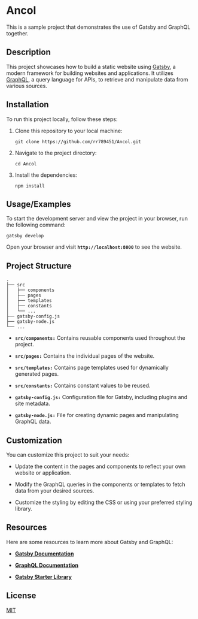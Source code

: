 
# Ancol
This is a sample project that demonstrates the use of Gatsby and GraphQL together.

## Description
This project showcases how to build a static website using [Gatsby](https://www.gatsbyjs.com/), a modern framework for building websites and applications. It utilizes [GraphQL](https://graphql.org/), a query language for APIs, to retrieve and manipulate data from various sources.



## Installation

To run this project locally, follow these steps:

1. Clone this repository to your local machine:

    ```
    git clone https://github.com/rr789451/Ancol.git
    ```
1. Navigate to the project directory:

    ```
    cd Ancol

    ```

1. Install the dependencies:

    ```
    npm install

    ```
    
## Usage/Examples

To start the development server and view the project in your browser, run the following command:
    
    gatsby develop

Open your browser and visit **`http://localhost:8000`** to see the website.
## Project Structure 

```
.
├── src
│   ├── components
│   ├── pages
│   ├── templates
│   ├── constants
│   └── ...
├── gatsby-config.js
├── gatsby-node.js
└── ...

```

+ **`src/components:`** Contains reusable components used throughout the project.

+ **`src/pages:`** Contains the individual pages of the website.

+ **`src/templates:`** Contains page templates used for dynamically generated pages.

+ **`src/constants:`** Contains constant values to be reused.

+ **`gatsby-config.js:`** Configuration file for Gatsby, including plugins and site metadata.

+ **`gatsby-node.js:`** File for creating dynamic pages and manipulating GraphQL data.
## Customization

You can customize this project to suit your needs:

+ Update the content in the pages and components to reflect your own website or application.

+ Modify the GraphQL queries in the components or templates to fetch data from your desired sources.

+ Customize the styling by editing the CSS or using your preferred styling library.
## Resources

Here are some resources to learn more about Gatsby and GraphQL:

+ **[Gatsby Documentation](https://www.gatsbyjs.com/docs/)**

+ **[GraphQL Documentation](https://graphql.org/learn/)**

+ **[Gatsby Starter Library](https://www.gatsbyjs.com/starters/?v=3)**
## License

[MIT](https://choosealicense.com/licenses/mit/)

